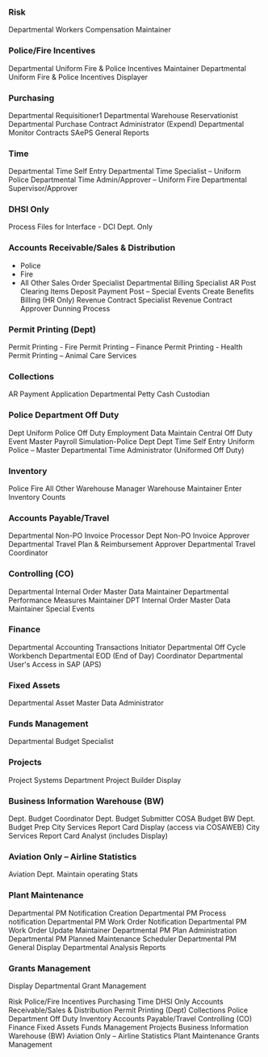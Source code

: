 

### Risk
Departmental Workers Compensation Maintainer

### Police/Fire Incentives
Departmental Uniform Fire & Police Incentives Maintainer
Departmental Uniform Fire & Police Incentives Displayer

### Purchasing
Departmental Requisitioner1
Departmental Warehouse Reservationist
Departmental Purchase Contract Administrator (Expend)
Departmental Monitor Contracts
SAePS General Reports

### Time
Departmental Time Self Entry
Departmental Time Specialist – Uniform Police
Departmental Time Admin/Approver – Uniform Fire
Departmental Supervisor/Approver

### DHSI Only
Process Files for Interface - DCI Dept. Only

### Accounts Receivable/Sales & Distribution
 - Police
 - Fire
 - All Other
Sales Order Specialist
Departmental Billing Specialist
AR Post Clearing Items
Deposit Payment Post – Special Events
Create Benefits Billing (HR Only)
Revenue Contract Specialist
Revenue Contract Approver
Dunning Process

### Permit Printing (Dept)
Permit Printing - Fire
Permit Printing – Finance
Permit Printing - Health
Permit Printing – Animal Care Services

### Collections
AR Payment Application
Departmental Petty Cash Custodian

### Police Department Off Duty
Dept Uniform Police Off Duty Employment Data Maintain
Central Off Duty Event Master
Payroll Simulation-Police Dept
Dept Time Self Entry Uniform Police – Master
Departmental Time Administrator (Uniformed Off Duty)

### Inventory
Police
Fire
All Other
Warehouse Manager
Warehouse Maintainer
Enter Inventory Counts

### Accounts Payable/Travel
Departmental Non-PO Invoice Processor
Dept Non-PO Invoice Approver
Departmental Travel Plan & Reimbursement Approver
Departmental Travel Coordinator

### Controlling (CO)
Departmental Internal Order Master Data Maintainer
Departmental Performance Measures Maintainer
DPT Internal Order Master Data Maintainer Special Events

### Finance
Departmental Accounting Transactions Initiator
Departmental Off Cycle Workbench
Departmental EOD (End of Day) Coordinator
Departmental User's Access in SAP (APS)

### Fixed Assets
Departmental Asset Master Data Administrator

### Funds Management
Departmental Budget Specialist

### Projects
Project Systems Department
Project Builder Display

### Business Information Warehouse (BW)
Dept. Budget Coordinator
Dept. Budget Submitter
COSA Budget
BW Dept. Budget Prep
City Services Report Card Display (access via COSAWEB)
City Services Report Card Analyst (includes Display)

### Aviation Only – Airline Statistics
Aviation Dept. Maintain operating Stats

### Plant Maintenance
Departmental PM Notification Creation
Departmental PM Process notification
Departmental PM Work Order Notification
Departmental PM Work Order Update Maintainer
Departmental PM Plan Administration
Departmental PM Planned Maintenance Scheduler
Departmental PM General Display
Departmental Analysis Reports

### Grants Management
Display Departmental Grant Management







Risk
Police/Fire Incentives
Purchasing
Time
DHSI Only
Accounts Receivable/Sales & Distribution
Permit Printing (Dept)
Collections
Police Department Off Duty
Inventory
Accounts Payable/Travel
Controlling (CO)
Finance
Fixed Assets
Funds Management
Projects
Business Information Warehouse (BW)
Aviation Only – Airline Statistics
Plant Maintenance
Grants Management





















